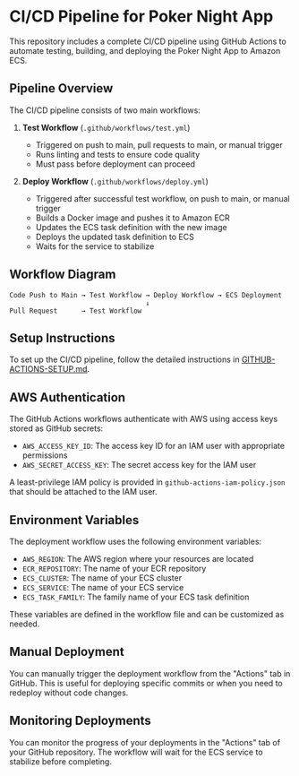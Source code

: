 # CI/CD Pipeline for Poker Night App

This repository includes a complete CI/CD pipeline using GitHub Actions to automate testing, building, and deploying the Poker Night App to Amazon ECS.

## Pipeline Overview

The CI/CD pipeline consists of two main workflows:

1. **Test Workflow** (`.github/workflows/test.yml`)

   - Triggered on push to main, pull requests to main, or manual trigger
   - Runs linting and tests to ensure code quality
   - Must pass before deployment can proceed

2. **Deploy Workflow** (`.github/workflows/deploy.yml`)
   - Triggered after successful test workflow, on push to main, or manual trigger
   - Builds a Docker image and pushes it to Amazon ECR
   - Updates the ECS task definition with the new image
   - Deploys the updated task definition to ECS
   - Waits for the service to stabilize

## Workflow Diagram

```
Code Push to Main → Test Workflow → Deploy Workflow → ECS Deployment
                                  ↓
Pull Request      → Test Workflow
```

## Setup Instructions

To set up the CI/CD pipeline, follow the detailed instructions in [GITHUB-ACTIONS-SETUP.md](GITHUB-ACTIONS-SETUP.md).

## AWS Authentication

The GitHub Actions workflows authenticate with AWS using access keys stored as GitHub secrets:

- `AWS_ACCESS_KEY_ID`: The access key ID for an IAM user with appropriate permissions
- `AWS_SECRET_ACCESS_KEY`: The secret access key for the IAM user

A least-privilege IAM policy is provided in `github-actions-iam-policy.json` that should be attached to the IAM user.

## Environment Variables

The deployment workflow uses the following environment variables:

- `AWS_REGION`: The AWS region where your resources are located
- `ECR_REPOSITORY`: The name of your ECR repository
- `ECS_CLUSTER`: The name of your ECS cluster
- `ECS_SERVICE`: The name of your ECS service
- `ECS_TASK_FAMILY`: The family name of your ECS task definition

These variables are defined in the workflow file and can be customized as needed.

## Manual Deployment

You can manually trigger the deployment workflow from the "Actions" tab in GitHub. This is useful for deploying specific commits or when you need to redeploy without code changes.

## Monitoring Deployments

You can monitor the progress of your deployments in the "Actions" tab of your GitHub repository. The workflow will wait for the ECS service to stabilize before completing.
